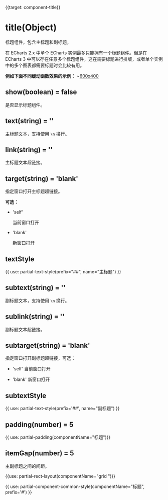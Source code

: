 
{{target: component-title}}

# title(Object)

标题组件，包含主标题和副标题。

在 ECharts 2.x 中单个 ECharts 实例最多只能拥有一个标题组件。但是在 ECharts 3 中可以存在任意多个标题组件，这在需要标题进行排版，或者单个实例中的多个图表都需要标题时会比较有用。

**例如下面不同缓动函数效果的示例：**
~[600x400](${galleryViewPath}line-easing&edit=1&reset=1)

## show(boolean) = false

是否显示标题组件。

## text(string) = ''

主标题文本，支持使用 `\n` 换行。

## link(string) = ''

主标题文本超链接。

## target(string) = 'blank'

指定窗口打开主标题超链接。

**可选：**

+ 'self'

    当前窗口打开

+ 'blank'

    新窗口打开

## textStyle

{{ use: partial-text-style(prefix="##", name="主标题") }}

## subtext(string) = ''

副标题文本，支持使用 `\n` 换行。


## sublink(string) = ''

副标题文本超链接。


## subtarget(string) = 'blank'

指定窗口打开副标题超链接，可选：

+ 'self' 当前窗口打开

+ 'blank' 新窗口打开

## subtextStyle

{{ use: partial-text-style(prefix='##', name="副标题") }}

## padding(number) = 5

{{ use: partial-padding(componentName="标题")}}

## itemGap(number) = 5

主副标题之间的间距。

{{use: partial-rect-layout(componentName="grid ")}}

{{ use: partial-component-common-style(componentName="标题", prefix='#') }}



